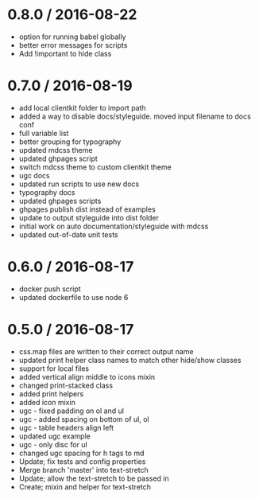 
0.8.0 / 2016-08-22
==================

  * option for running babel globally
  * better error messages for scripts
  * Add !important to hide class

0.7.0 / 2016-08-19
==================

  * add local clientkit folder to import path
  * added a way to disable docs/styleguide. moved input filename to docs conf
  * full variable list
  * better grouping for typography
  * updated mdcss theme
  * updated ghpages script
  * switch mdcss theme to custom clientkit theme
  * ugc docs
  * updated run scripts to use new docs
  * typography docs
  * updated ghpages scripts
  * ghpages publish dist instead of examples
  * update to output styleguide into dist folder
  * initial work on auto documentation/styleguide with mdcss
  * updated out-of-date unit tests

0.6.0 / 2016-08-17
==================

  * docker push script
  * updated dockerfile to use node 6

0.5.0 / 2016-08-17
==================

  * css.map files are written to their correct output name
  * updated print helper class names to match other hide/show classes
  * support for local files
  * added vertical align middle to icons mixin
  * changed print-stacked class
  * added print helpers
  * added icon mixin
  * ugc - fixed padding on ol and ul
  * ugc - added spacing on bottom of ul, ol
  * ugc - table headers align left
  * updated ugc example
  * ugc - only disc for ul
  * changed ugc spacing for h tags to md
  * Update; fix tests and config properties
  * Merge branch 'master' into text-stretch
  * Update; allow the text-stretch to be passed in
  * Create; mixin and helper for text-stretch
